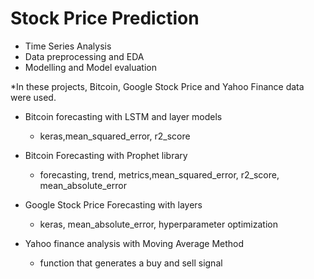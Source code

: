 # Stock Price Prediction


* Time Series Analysis
* Data preprocessing and EDA
* Modelling and Model evaluation

*In these projects, Bitcoin, Google Stock Price and Yahoo Finance data were used.

* Bitcoin forecasting with LSTM and layer models
    * keras,mean_squared_error, r2_score

* Bitcoin Forecasting with Prophet library
    * forecasting, trend, metrics,mean_squared_error, r2_score, mean_absolute_error

* Google Stock Price Forecasting with layers
    * keras, mean_absolute_error, hyperparameter optimization
   
* Yahoo finance analysis with Moving Average Method
    * function that generates a buy and sell signal
